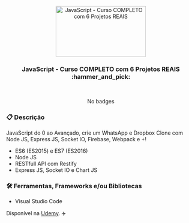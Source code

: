 <p align="center">
  <img src="https://img-a.udemycdn.com/course/240x135/896886_2822_3.jpg" width="240" height="135" alt="JavaScript - Curso COMPLETO com 6 Projetos REAIS" />
</p>

<h3 align="center">
  JavaScript - Curso COMPLETO com 6 Projetos REAIS :hammer_and_pick:
</h3>

<br>

<div align="center">

No badges

</div>

### :clipboard: Descrição

JavaScript do 0 ao Avançado, crie um WhatsApp e Dropbox Clone com Node JS, Express JS, Socket IO, Firebase, Webpack e +!

- ES6 (ES2015) e ES7 (ES2016)
- Node JS
- RESTfull API com Restify
- Express JS, Socket IO e Chart JS

### :hammer_and_wrench: Ferramentas, Frameworks e/ou Bibliotecas

- Visual Studio Code



Disponível na [Udemy](https://www.udemy.com/course/javascript-curso-completo/). :airplane:
